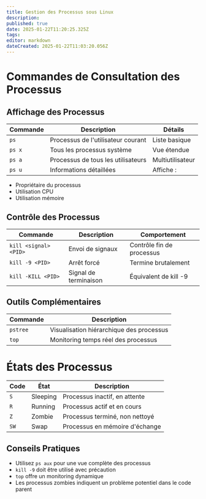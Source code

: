 ```yaml
---
title: Gestion des Processus sous Linux
description: 
published: true
date: 2025-01-22T11:20:25.325Z
tags: 
editor: markdown
dateCreated: 2025-01-22T11:03:20.056Z
---
```


# Commandes de Consultation des Processus

## Affichage des Processus

| Commande | Description                        | Détails          |
| -------- | ---------------------------------- | ---------------- |
| `ps`     | Processus de l'utilisateur courant | Liste basique    |
| `ps x`   | Tous les processus système         | Vue étendue      |
| `ps a`   | Processus de tous les utilisateurs | Multiutilisateur |
| `ps u`   | Informations détaillées            | Affiche :        |
- Propriétaire du processus
- Utilisation CPU
- Utilisation mémoire 

## Contrôle des Processus

| Commande | Description | Comportement |
|----------|-------------|--------------|
| `kill <signal> <PID>` | Envoi de signaux | Contrôle fin de processus |
| `kill -9 <PID>` | Arrêt forcé | Termine brutalement |
| `kill -KILL <PID>` | Signal de terminaison | Équivalent de kill -9 |

## Outils Complémentaires

| Commande | Description |
|----------|-------------|
| `pstree` | Visualisation hiérarchique des processus |
| `top` | Monitoring temps réel des processus |

# États des Processus

| Code | État | Description |
|------|------|-------------|
| `S` | Sleeping | Processus inactif, en attente |
| `R` | Running | Processus actif et en cours |
| `Z` | Zombie | Processus terminé, non nettoyé |
| `SW` | Swap | Processus en mémoire d'échange |

## Conseils Pratiques

- Utilisez `ps aux` pour une vue complète des processus
- `kill -9` doit être utilisé avec précaution
- `top` offre un monitoring dynamique
- Les processus zombies indiquent un problème potentiel dans le code parent

